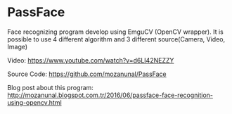 # PassFace
Face recognizing program develop using EmguCV (OpenCV wrapper). It is possible to use 4 different algorithm and 3 different source(Camera, Video, Image)

Video:
https://www.youtube.com/watch?v=d6LI42NEZZY

Source Code:
https://github.com/mozanunal/PassFace

Blog post about this program:
http://mozanunal.blogspot.com.tr/2016/06/passface-face-recognition-using-opencv.html
